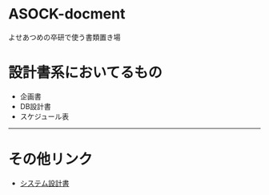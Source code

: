 # ASOCK-docment
よせあつめの卒研で使う書類置き場

# 設計書系においてるもの
* 企画書
* DB設計書
* スケジュール表
******
# その他リンク
* [システム設計書](https://docs.google.com/document/d/12qBUwzTR7vjEhM22MJGK32idstV2wBDAze7Ry5mDzAE/edit?tab=t.0#heading=h.r2shx1im36fi)
